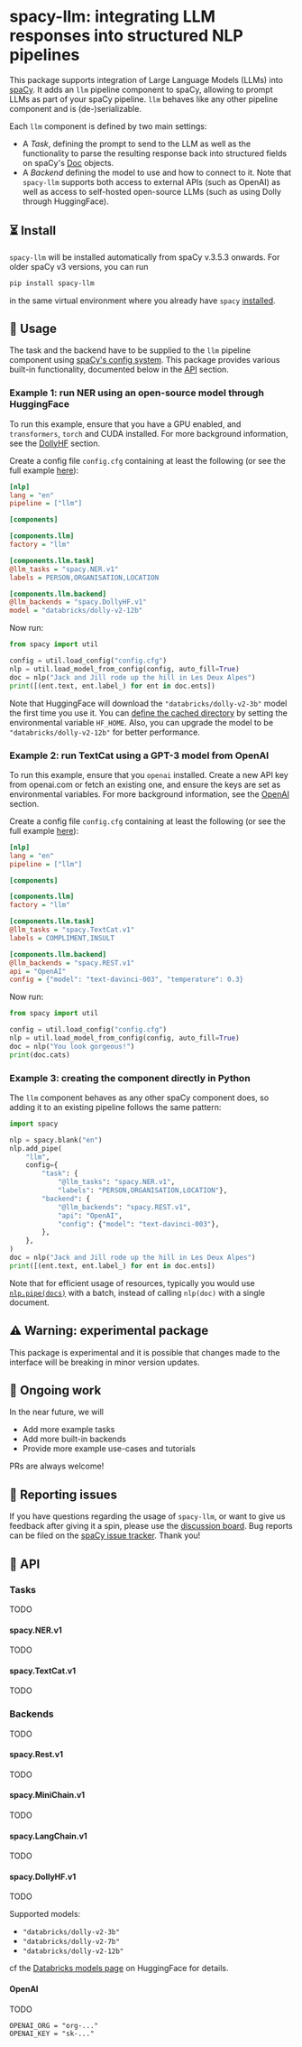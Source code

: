 # spacy-llm: integrating LLM responses into structured NLP pipelines

This package supports integration of Large Language Models (LLMs) into [spaCy](https://spacy.io/).
It adds an `llm` pipeline component to spaCy, allowing to prompt LLMs as part of your spaCy pipeline. 
`llm` behaves like any other pipeline component and is (de-)serializable. 

Each `llm` component is defined by two main settings:
- A _Task_, defining the prompt to send to the LLM as well as the functionality to parse the resulting response 
  back into structured fields on spaCy's [Doc](https://spacy.io/api/doc) objects.  
- A _Backend_ defining the model to use and how to connect to it. Note that `spacy-llm` supports both access to external
  APIs (such as OpenAI) as well as access to self-hosted open-source LLMs (such as using Dolly through HuggingFace).

## ⏳ Install

`spacy-llm` will be installed automatically from spaCy v.3.5.3 onwards. For older spaCy v3 versions, you can run

```bash
pip install spacy-llm
```
in the same virtual environment where you already have `spacy` [installed](https://spacy.io/usage).

## 🐍 Usage

The task and the backend have to be supplied to the `llm` pipeline component using [spaCy's config 
system](https://spacy.io/api/data-formats#config). This package provides various built-in 
functionality, documented below in the [API](#📓-API) section.

### Example 1: run NER using an open-source model through HuggingFace

To run this example, ensure that you have a GPU enabled, and `transformers`, `torch` and CUDA installed.
For more background information, see the [DollyHF](#DollyHF) section.

Create a config file `config.cfg` containing at least the following 
(or see the full example [here](usage_examples/dolly_ner_zeroshot.cfg)):

```ini
[nlp]
lang = "en"
pipeline = ["llm"]

[components]

[components.llm]
factory = "llm"

[components.llm.task]
@llm_tasks = "spacy.NER.v1"
labels = PERSON,ORGANISATION,LOCATION

[components.llm.backend]
@llm_backends = "spacy.DollyHF.v1"
model = "databricks/dolly-v2-12b"
```

Now run:
```python
from spacy import util

config = util.load_config("config.cfg")
nlp = util.load_model_from_config(config, auto_fill=True)
doc = nlp("Jack and Jill rode up the hill in Les Deux Alpes")
print([(ent.text, ent.label_) for ent in doc.ents])
```

Note that HuggingFace will download the `"databricks/dolly-v2-3b"` model the first time you use it. You can 
[define the cached directory](https://huggingface.co/docs/huggingface_hub/main/en/guides/manage-cache) 
by setting the environmental variable `HF_HOME`. 
Also, you can upgrade the model to be `"databricks/dolly-v2-12b"` for better performance.

### Example 2: run TextCat using a GPT-3 model from OpenAI

To run this example, ensure that you `openai` installed. 
Create a new API key from openai.com or fetch an existing one, and ensure the keys are set as environmental variables. 
For more background information, see the [OpenAI](#OpenAI) section.

Create a config file `config.cfg` containing at least the following 
(or see the full example [here](usage_examples/openai_textcat_zeroshot.cfg)):

```ini
[nlp]
lang = "en"
pipeline = ["llm"]

[components]

[components.llm]
factory = "llm"

[components.llm.task]
@llm_tasks = "spacy.TextCat.v1"
labels = COMPLIMENT,INSULT

[components.llm.backend]
@llm_backends = "spacy.REST.v1"
api = "OpenAI"
config = {"model": "text-davinci-003", "temperature": 0.3}
```

Now run:
```python
from spacy import util

config = util.load_config("config.cfg")
nlp = util.load_model_from_config(config, auto_fill=True)
doc = nlp("You look gorgeous!")
print(doc.cats)
```

### Example 3: creating the component directly in Python

The `llm` component behaves as any other spaCy component does, so adding it to an existing pipeline follows the same 
pattern:
```python
import spacy

nlp = spacy.blank("en")
nlp.add_pipe(
    "llm",
    config={
        "task": {
            "@llm_tasks": "spacy.NER.v1",
            "labels": "PERSON,ORGANISATION,LOCATION"},
        "backend": {
            "@llm_backends": "spacy.REST.v1",
            "api": "OpenAI",
            "config": {"model": "text-davinci-003"},
        },
    },
)
doc = nlp("Jack and Jill rode up the hill in Les Deux Alpes")
print([(ent.text, ent.label_) for ent in doc.ents])
```

Note that for efficient usage of resources, typically you would use [`nlp.pipe(docs)`](https://spacy.io/api/language#pipe) 
with a batch, instead of calling `nlp(doc)` with a single document.

## ⚠️ Warning: experimental package

This package is experimental and it is possible that changes made to the interface will be breaking in minor version updates.

## 🚀 Ongoing work

In the near future, we will
- Add more example tasks
- Add more built-in backends
- Provide more example use-cases and tutorials

PRs are always welcome!

## 📝️ Reporting issues

If you have questions regarding the usage of `spacy-llm`, or want to give us feedback after giving it a spin, please use the 
[discussion board](https://github.com/explosion/spaCy/discussions). 
Bug reports can be filed on the [spaCy issue tracker](https://github.com/explosion/spaCy/issues). Thank you! 

## 📓 API

### Tasks

TODO

#### spacy.NER.v1

TODO

#### spacy.TextCat.v1

TODO

### Backends

TODO

#### spacy.Rest.v1

TODO

#### spacy.MiniChain.v1

TODO

#### spacy.LangChain.v1

TODO

#### spacy.DollyHF.v1

TODO 

Supported models:
- `"databricks/dolly-v2-3b"`
- `"databricks/dolly-v2-7b"`
- `"databricks/dolly-v2-12b"`

cf the [Databricks models page](https://huggingface.co/databricks) on HuggingFace for details.

#### OpenAI

TODO

```
OPENAI_ORG = "org-..."
OPENAI_KEY = "sk-..."
```